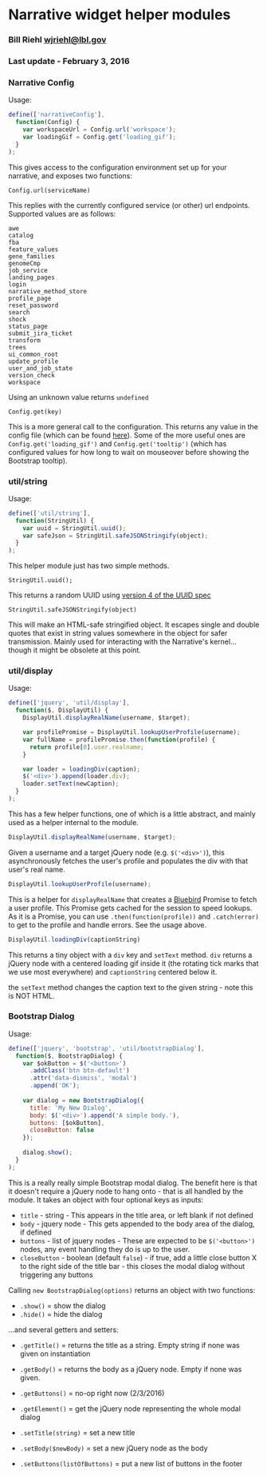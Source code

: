 # Narrative widget helper modules
### Bill Riehl <wjriehl@lbl.gov>
### Last update - February 3, 2016

### Narrative Config
Usage:
```Javascript
define(['narrativeConfig'],
  function(Config) {
    var workspaceUrl = Config.url('workspace');
    var loadingGif = Config.get('loading_gif');
  }
);
```

This gives access to the configuration environment set up for your narrative, and exposes two functions:
```
Config.url(serviceName)
```
This replies with the currently configured service (or other) url endpoints. Supported values are as follows:
```
awe
catalog
fba
feature_values
gene_families
genomeCmp
job_service
landing_pages
login
narrative_method_store
profile_page
reset_password
search
shock
status_page
submit_jira_ticket
transform
trees
ui_common_root
update_profile
user_and_job_state
version_check
workspace
```

Using an unknown value returns `undefined`

```
Config.get(key)
```
This is a more general call to the configuration. This returns any value in the config file (which can be found [here](../../src/config.json)). Some of the more useful ones are `Config.get('loading_gif')` and `Config.get('tooltip')` (which has configured values for how long to wait on mouseover before showing the Bootstrap tooltip).


### util/string
Usage:
```Javascript
define(['util/string'],
  function(StringUtil) {
    var uuid = StringUtil.uuid();
    var safeJson = StringUtil.safeJSONStringify(object);
  }
);
```

This helper module just has two simple methods.
```
StringUtil.uuid();
```
This returns a random UUID using [version 4 of the UUID spec](https://en.wikipedia.org/wiki/Universally_unique_identifier#Version_4_.28random.29)

```
StringUtil.safeJSONStringify(object)
```
This will make an HTML-safe stringified object. It escapes single and double quotes that exist in string values somewhere in the object for safer transmission. Mainly used for interacting with the Narrative's kernel... though it might be obsolete at this point.


### util/display
Usage:
```Javascript
define(['jquery', 'util/display'],
  function($, DisplayUtil) {
    DisplayUtil.displayRealName(username, $target);

    var profilePromise = DisplayUtil.lookupUserProfile(username);
    var fullName = profilePromise.then(function(profile) {
      return profile[0].user.realname;
    }

    var loader = loadingDiv(caption);
    $('<div>').append(loader.div);
    loader.setText(newCaption);
  }
);
```

This has a few helper functions, one of which is a little abstract, and mainly used as a helper internal to the module.

```Javascript
DisplayUtil.displayRealName(username, $target);
```
Given a username and a target jQuery node (e.g. `$('<div>')`), this asynchronously fetches the user's profile and populates the div with that user's real name.

```Javascript
DisplayUtil.lookupUserProfile(username);
```
This is a helper for `displayRealName` that creates a [Bluebird](www.bluebirdjs.com) Promise to fetch a user profile. This Promise gets cached for the session to speed lookups. As it is a Promise, you can use `.then(function(profile))` and `.catch(error)` to get to the profile and handle errors. See the usage above.

```Javascript
DisplayUtil.loadingDiv(captionString)
```
This returns a tiny object with a `div` key and `setText` method. `div` returns a jQuery node with a centered loading gif inside it (the rotating tick marks that we use most everywhere) and `captionString` centered below it.

the `setText` method changes the caption text to the given string - note this is NOT HTML.


### Bootstrap Dialog
Usage:
```Javascript
define(['jquery', 'bootstrap', 'util/bootstrapDialog'],
  function($, BootstrapDialog) {
    var $okButton = $('<button>')
      .addClass('btn btn-default')
      .attr('data-dismiss', 'modal')
      .append('OK');
      
    var dialog = new BootstrapDialog({
      title: 'My New Dialog',
      body: $('<div>').append('A simple body.'),
      buttons: [$okButton],
      closeButton: false
    });
    
    dialog.show();
  }
);
```

This is a really really simple Bootstrap modal dialog. The benefit here is that it doesn't require a jQuery node to hang onto - that is all handled by the module. It takes an object with four optional keys as inputs:
* `title` - string - This appears in the title area, or left blank if not defined
* `body` - jquery node - This gets appended to the body area of the dialog, if defined
* `buttons` - list of jquery nodes - These are expected to be `$('<button>')` nodes, any event handling they do is up to the user.
* `closeButton` - boolean (default `false`) - if true, add a little close button X to the right side of the title bar - this closes the modal dialog without triggering any buttons

Calling `new BootstrapDialog(options)` returns an object with two functions:
* `.show()` = show the dialog
* `.hide()` = hide the dialog

...and several getters and setters:
* `.getTitle()` = returns the title as a string. Empty string if none was given on instantiation
* `.getBody()` = returns the body as a jQuery node. Empty if none was given.
* `.getButtons()` = no-op right now (2/3/2016)
* `.getElement()` = get the jQuery node representing the whole modal dialog

* `.setTitle(string)` = set a new title
* `.setBody($newBody)` = set a new jQuery node as the body
* `.setButtons(listOfButtons)` = put a new list of buttons in the footer
